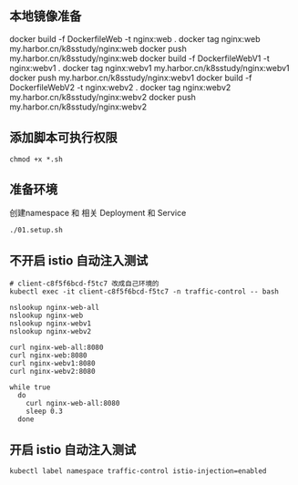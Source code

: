 ## 本地镜像准备
docker build -f DockerfileWeb -t nginx:web .
docker tag nginx:web my.harbor.cn/k8sstudy/nginx:web
docker push my.harbor.cn/k8sstudy/nginx:web
docker build -f DockerfileWebV1 -t nginx:webv1 .
docker tag nginx:webv1 my.harbor.cn/k8sstudy/nginx:webv1
docker push my.harbor.cn/k8sstudy/nginx:webv1
docker build -f DockerfileWebV2 -t nginx:webv2 .
docker tag nginx:webv2 my.harbor.cn/k8sstudy/nginx:webv2
docker push my.harbor.cn/k8sstudy/nginx:webv2

## 添加脚本可执行权限
```shell
chmod +x *.sh
```
## 准备环境
创建namespace 和 相关 Deployment 和 Service
```shell
./01.setup.sh
```

## 不开启 istio 自动注入测试
```shell
# client-c8f5f6bcd-f5tc7 改成自己环境的
kubectl exec -it client-c8f5f6bcd-f5tc7 -n traffic-control -- bash

nslookup nginx-web-all
nslookup nginx-web
nslookup nginx-webv1
nslookup nginx-webv2

curl nginx-web-all:8080
curl nginx-web:8080
curl nginx-webv1:8080
curl nginx-webv2:8080

while true
  do
    curl nginx-web-all:8080
    sleep 0.3
  done 
```

## 开启 istio 自动注入测试
```shell
kubectl label namespace traffic-control istio-injection=enabled
```